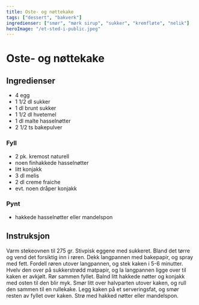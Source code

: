 ```yaml
---
title: Oste- og nøttekake
tags: ["dessert", "bakverk"]
ingredienser: ["smør", "mørk sirup", "sukker", "kremfløte", "nelik"]
heroImage: "/et-sted-i-public.jpeg"
---
```


# Oste- og nøttekake

## Ingredienser

- 4 egg
- 1 1/2 dl sukker
- 1 dl brunt sukker
- 1 1/2 dl hvetemel
- 1 dl malte hasselnøtter
- 2 1/2 ts bakepulver

### Fyll

- 2 pk. kremost naturell
- noen finhakkede hasselnøtter
- litt konjakk
- 3 dl melis
- 2 dl creme fraiche
- evt. noen dråper konjakk

### Pynt

- hakkede hasselnøtter eller mandelspon

## Instruksjon

Varm stekeovnen til 275 gr. Stivpisk eggene med sukkeret. Bland det tørre og vend det forsiktig inn i røren. Dekk langpannen med bakepapir, og spray med fett. Fordell røren utover langpannen, og stek kaken i 5-6 minutter. Hvelv den over på sukkerstrødd matpapir, og la langpannen ligge over til kaken er avkjølt. Rør sammen fyllet. Balnd litt hakkede nøtter og konjakk med osten til den blir myk. Smør litt over halvparten utover kaken, og rull den sammen til en rullekake. Legg kaken på et serveringsfat, og smør resten av fyllet over kaken. Strø med hakked nøtter eller mandelspon.
